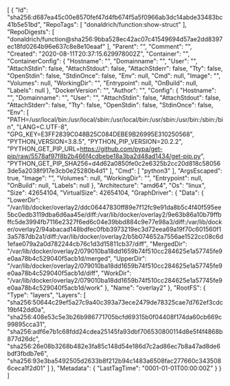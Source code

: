[
  {
    "Id": "sha256:d687ea45c00e8570fef47d4fb674f5a5f0966ab3dc14abde33483bc41b5e51bd",
    "RepoTags": [
      "donaldrich/function:show-struct"
    ],
    "RepoDigests": [
      "donaldrich/function@sha256:9bba528ec42ac07c41549694d57ae2dd8397ec18fd0264b96e637c8e8e10eaaf"
    ],
    "Parent": "",
    "Comment": "",
    "Created": "2020-08-11T20:37:15.629978002Z",
    "Container": "",
    "ContainerConfig": {
      "Hostname": "",
      "Domainname": "",
      "User": "",
      "AttachStdin": false,
      "AttachStdout": false,
      "AttachStderr": false,
      "Tty": false,
      "OpenStdin": false,
      "StdinOnce": false,
      "Env": null,
      "Cmd": null,
      "Image": "",
      "Volumes": null,
      "WorkingDir": "",
      "Entrypoint": null,
      "OnBuild": null,
      "Labels": null
    },
    "DockerVersion": "",
    "Author": "",
    "Config": {
      "Hostname": "",
      "Domainname": "",
      "User": "",
      "AttachStdin": false,
      "AttachStdout": false,
      "AttachStderr": false,
      "Tty": false,
      "OpenStdin": false,
      "StdinOnce": false,
      "Env": [
        "PATH=/usr/local/bin:/usr/local/sbin:/usr/local/bin:/usr/sbin:/usr/bin:/sbin:/bin",
        "LANG=C.UTF-8",
        "GPG_KEY=E3FF2839C048B25C084DEBE9B26995E310250568",
        "PYTHON_VERSION=3.8.5",
        "PYTHON_PIP_VERSION=20.2.2",
        "PYTHON_GET_PIP_URL=https://github.com/pypa/get-pip/raw/5578af97f8b2b466f4cdbebe18a3ba2d48ad1434/get-pip.py",
        "PYTHON_GET_PIP_SHA256=d4d62a0850fe0c2e6325b2cc20d818c580563de5a2038f917e3cb0e25280b4d1"
      ],
      "Cmd": [
        "python3"
      ],
      "ArgsEscaped": true,
      "Image": "",
      "Volumes": null,
      "WorkingDir": "",
      "Entrypoint": null,
      "OnBuild": null,
      "Labels": null
    },
    "Architecture": "amd64",
    "Os": "linux",
    "Size": 42654104,
    "VirtualSize": 42654104,
    "GraphDriver": {
      "Data": {
        "LowerDir": "/var/lib/docker/overlay2/ddc06447830ff89e7f12fc9e91da8b5c4f40f595ee5bc0edb3119dba6d6aa45e/diff:/var/lib/docker/overlay2/9e63b86a10b79ffbffc5de3994fb7116e2327f6ed6c04e39bbd884c9e77e98a3/diff:/var/lib/docker/overlay2/94abacad148bdfec0fbb3973219ec3d72eea69a19f70c601560f13a5787db2a1/diff:/var/lib/docker/overlay2/b5b074652a7556ae1522cc08c6d1efae079a2a0d782244cb76c1d3d15811cb37/diff",
        "MergedDir": "/var/lib/docker/overlay2/079010ba18dd1659b74f510cc284625e1a57745fe9e0aa78b4c529040f5acb1d/merged",
        "UpperDir": "/var/lib/docker/overlay2/079010ba18dd1659b74f510cc284625e1a57745fe9e0aa78b4c529040f5acb1d/diff",
        "WorkDir": "/var/lib/docker/overlay2/079010ba18dd1659b74f510cc284625e1a57745fe9e0aa78b4c529040f5acb1d/work"
      },
      "Name": "overlay2"
    },
    "RootFS": {
      "Type": "layers",
      "Layers": [
        "sha256:50644c29ef5a27c9a40c393a73ece2479de78325cae7d762ef3cdc19bf42dd0a",
        "sha256:408e53c5e3b26b986771705bcfd69315b0f04408f174da60cb669c99895cca31",
        "sha256:adf6e7b1c68fdd24cdea25145fa93dbf706530800114d8e5f4f4868b877d26dc",
        "sha256:26e08b3268b482e3fa85c148d54e186d7c2ad86ec7b8a47ad8de6bdf3fbdb7e6",
        "sha256:93e3ba5492505d2633b8f212b94c1483a6508fac277660c3435086ceca1f2d01"
      ]
    },
    "Metadata": {
      "LastTagTime": "0001-01-01T00:00:00Z"
    }
  }
]
